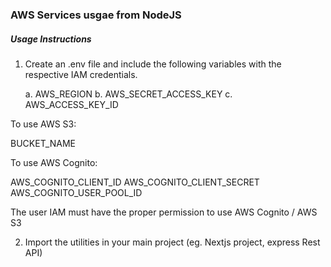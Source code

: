 ### AWS Services usgae from NodeJS

##### Usage Instructions

1. Create an .env file and include the following variables with the respective IAM credentials.


    a. AWS_REGION 
    b. AWS_SECRET_ACCESS_KEY
    c. AWS_ACCESS_KEY_ID
    
To use AWS S3:

BUCKET_NAME


To use AWS Cognito:

AWS_COGNITO_CLIENT_ID
AWS_COGNITO_CLIENT_SECRET
AWS_COGNITO_USER_POOL_ID

The user IAM must have the proper permission to use AWS Cognito / AWS S3

2. Import the utilities in your main project (eg. Nextjs project, express Rest API)
